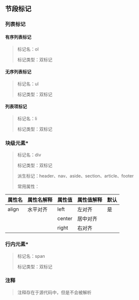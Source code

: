## 节段标记

### 列表标记

#### 有序列表标记

> 标记名：ol
> 
> 标记类型：双标记

#### 无序列表标记

> 标记名：ul
> 
> 标记类型：双标记

#### 列表项标记

> 标记名：li
> 
> 标记类型：双标记

### 块级元素\*

> 标记名：div
> 
> 标记类型：双标记
> 
> 派生标记：header、nav、aside、section、article、footer
> 
> 常用属性：

| 属性名   | 属性名解释 | 属性值    | 属性值解释 | 默认  |
| ----- | ----- | ------ | ----- | --- |
| align | 水平对齐  | left   | 左对齐   | 是   |
|       |       | center | 居中对齐  |     |
|       |       | right  | 右对齐   |     |

### 行内元素\*

> 标记名：span
> 
> 标记类型：双标记

### 注释

<!--  注释内容  -->

> 注释存在于源代码中，但是不会被解析